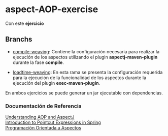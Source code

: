 # aspect-AOP-exercise

Con este **ejercicio** 


## Branchs

* [compile-weaving](https://github.com/isortegahlabs/aspect-AOP-exercise/tree/feature/compile-weaving): Contiene la 
configuración necesaria para realizar la ejecución de los aspectos utilizando el plugin **aspectj-maven-plugin** 
durante la fase **compile**.     

* [loadtime-weaving](https://github.com/isortegahlabs/aspect-AOP-exercise/tree/feature/loadtime-weaving): En esta rama 
se presenta la configuración requerida para la ejecución de la funcionalidad de los aspectos durante la ejecución del 
plugin **exec-maven-plugin**.  

En ambos ejercicios se puede generar un jar ejecutable con dependencias.

### Documentación de Referencia

[Understanding AOP and AspectJ](https://livebook.manning.com/book/aspectj-in-action-second-edition/part-1)  
[Introduction to Pointcut Expressions in Spring](https://www.baeldung.com/spring-aop-pointcut-tutorial)  
[Programación Orientada a Aspectos](http://www.exa.unicen.edu.ar/catedras/deaspect/aspectj.pdf)